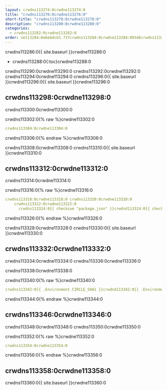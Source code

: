 ```yaml
---
layout: crwdns113274:0crwdne113274:0
title: "crwdns113276:0crwdne113276:0"
short-title: "crwdns113278:0crwdne113278:0"
description: "crwdns113280:0crwdne113280:0"
categories:
  - crwdns113282:0crwdne113282:0
order: ne113284:0ebebdcb3.737crwdns113284:0crwdne113284:09348crwdns113284:0crwdne113284:0
---
```

crwdns113286:0{{ site.baseurl }}crwdne113286:0

* crwdns113288:0{:toc}crwdne113288:0

crwdns113290:0crwdne113290:0 crwdns113292:0crwdne113292:0 crwdns113294:0crwdne113294:0 crwdns113296:0{{ site.baseurl }}crwdnd113296:0{{ site.baseurl }}crwdne113296:0

## crwdns113298:0crwdne113298:0

crwdns113300:0crwdne113300:0

crwdns113302:0{% raw %}crwdne113302:0

```yaml
crwdns113304:0crwdne113304:0
```

crwdns113306:0{% endraw %}crwdne113306:0

crwdns113308:0crwdne113308:0 crwdns113310:0{{ site.baseurl }}crwdne113310:0

## crwdns113312:0crwdne113312:0

crwdns113314:0crwdne113314:0

crwdns113316:0{% raw %}crwdne113316:0

```yaml
crwdns113318:0crwdne113318:0 crwdns113320:0crwdne113320:0
    crwdns113322:0crwdne113322:0
      crwdns113324:0{{ checksum "package.json" }}crwdnd113324:0{{ checksum "package.json" }}crwdne113324:0
```

crwdns113326:0{% endraw %}crwdne113326:0

crwdns113328:0crwdne113328:0 crwdns113330:0{{ site.baseurl }}crwdne113330:0

## crwdns113332:0crwdne113332:0

crwdns113334:0crwdne113334:0 crwdns113336:0crwdne113336:0

crwdns113338:0crwdne113338:0

crwdns113340:0{% raw %}crwdne113340:0

```yaml
crwdns113342:0{{ .Environment.CIRCLE_SHA1 }}crwdnd113342:0{{ .Environment.CIRCLE_SHA1 }}crwdnd113342:0{{ checksum "Gemfile.lock" }}crwdnd113342:0{{ checksum "Gemfile.lock" }}crwdnd113342:0{{ .Environment.CIRCLE_SHA1 }}crwdnd113342:0{{ checksum "Gemfile.lock" }}crwdnd113342:0{{ .Environment.CIRCLE_SHA1 }}crwdnd113342:0{{ checksum "Gemfile.lock" }}crwdnd113342:0{{ .Environment.CIRCLE_SHA1 }}crwdnd113342:0{{ .Environment.CIRCLE_SHA1 }}crwdnd113342:0{{ checksum "Gemfile.lock" }}crwdnd113342:0{{ .Environment.CIRCLE_SHA1 }}crwdnd113342:0$HEROKU_API_KEYcrwdnd113342:0$HEROKU_APPcrwdne113342:0
```

crwdns113344:0{% endraw %}crwdne113344:0

## crwdns113346:0crwdne113346:0

crwdns113348:0crwdne113348:0 crwdns113350:0crwdne113350:0

crwdns113352:0{% raw %}crwdne113352:0

```yaml
crwdns113354:0crwdne113354:0
```

crwdns113356:0{% endraw %}crwdne113356:0

## crwdns113358:0crwdne113358:0

crwdns113360:0{{ site.baseurl }}crwdne113360:0